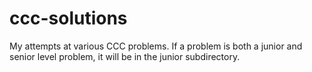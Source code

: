 # ccc-solutions
My attempts at various CCC problems.
If a problem is both a junior and senior level problem, it will be in the junior subdirectory.
